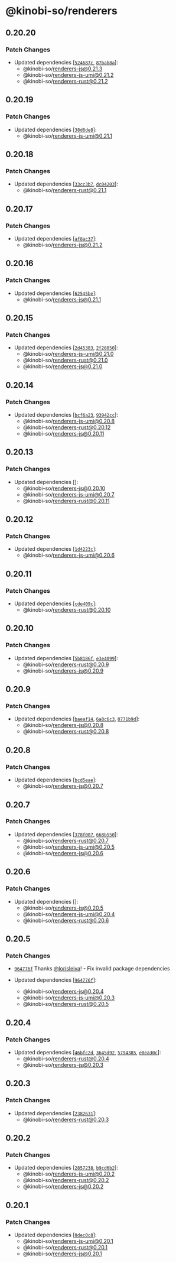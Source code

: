 # @kinobi-so/renderers

## 0.20.20

### Patch Changes

-   Updated dependencies [[`524687c`](https://github.com/kinobi-so/kinobi/commit/524687cfe4b1a5e7a64cd133191bc1548f580d5b), [`87bab8a`](https://github.com/kinobi-so/kinobi/commit/87bab8ad6f2e40903064be9258a741e176eeef77)]:
    -   @kinobi-so/renderers-js@0.21.3
    -   @kinobi-so/renderers-js-umi@0.21.2
    -   @kinobi-so/renderers-rust@0.21.2

## 0.20.19

### Patch Changes

-   Updated dependencies [[`38d6de8`](https://github.com/kinobi-so/kinobi/commit/38d6de848e93417d5e5f0935e5bfb5264dc8caf3)]:
    -   @kinobi-so/renderers-js-umi@0.21.1

## 0.20.18

### Patch Changes

-   Updated dependencies [[`33cc3b7`](https://github.com/kinobi-so/kinobi/commit/33cc3b7d29e60f5c0bd746f229187c1747755fbb), [`dc04203`](https://github.com/kinobi-so/kinobi/commit/dc04203f427502614a6300fd9b7fa7b0a7d61930)]:
    -   @kinobi-so/renderers-rust@0.21.1

## 0.20.17

### Patch Changes

-   Updated dependencies [[`af8ac37`](https://github.com/kinobi-so/kinobi/commit/af8ac374192d1c1b6c834c31fa30bc72d4b7da8e)]:
    -   @kinobi-so/renderers-js@0.21.2

## 0.20.16

### Patch Changes

-   Updated dependencies [[`62545be`](https://github.com/kinobi-so/kinobi/commit/62545be66e44747d7fd31f186a7a3c856ea2ad9c)]:
    -   @kinobi-so/renderers-js@0.21.1

## 0.20.15

### Patch Changes

-   Updated dependencies [[`2d45383`](https://github.com/kinobi-so/kinobi/commit/2d453830621047da2a18001ab427db9b603ad025), [`2f26050`](https://github.com/kinobi-so/kinobi/commit/2f26050ddbcbdefcefbd853e1017a30c94442e1f)]:
    -   @kinobi-so/renderers-js-umi@0.21.0
    -   @kinobi-so/renderers-rust@0.21.0
    -   @kinobi-so/renderers-js@0.21.0

## 0.20.14

### Patch Changes

-   Updated dependencies [[`bcf6a23`](https://github.com/kinobi-so/kinobi/commit/bcf6a23fa0e0d1f1a064ea6ddcfc9c092190a51f), [`93942cc`](https://github.com/kinobi-so/kinobi/commit/93942ccb8cb87d4f4ede1ef3e2398e10635dbaf2)]:
    -   @kinobi-so/renderers-js-umi@0.20.8
    -   @kinobi-so/renderers-rust@0.20.12
    -   @kinobi-so/renderers-js@0.20.11

## 0.20.13

### Patch Changes

-   Updated dependencies []:
    -   @kinobi-so/renderers-js@0.20.10
    -   @kinobi-so/renderers-js-umi@0.20.7
    -   @kinobi-so/renderers-rust@0.20.11

## 0.20.12

### Patch Changes

-   Updated dependencies [[`1d4223c`](https://github.com/kinobi-so/kinobi/commit/1d4223c601ca34884f3b6ab1dfc42a3296502af2)]:
    -   @kinobi-so/renderers-js-umi@0.20.6

## 0.20.11

### Patch Changes

-   Updated dependencies [[`cde409c`](https://github.com/kinobi-so/kinobi/commit/cde409c6132a66a27091bfb7025904e70b7689a4)]:
    -   @kinobi-so/renderers-rust@0.20.10

## 0.20.10

### Patch Changes

-   Updated dependencies [[`5b8186f`](https://github.com/kinobi-so/kinobi/commit/5b8186f0231e767bba7fa02a201eb7dcb87591a3), [`e3e4099`](https://github.com/kinobi-so/kinobi/commit/e3e4099e33b4d1dd9bc63e9c4997dc00426c8010)]:
    -   @kinobi-so/renderers-rust@0.20.9
    -   @kinobi-so/renderers-js@0.20.9

## 0.20.9

### Patch Changes

-   Updated dependencies [[`baeaf14`](https://github.com/kinobi-so/kinobi/commit/baeaf1495ca592f6fdad7d10e9f0bed6f81888f1), [`6a8c6c3`](https://github.com/kinobi-so/kinobi/commit/6a8c6c3b4c8eddbbf126b864fefab104c8758010), [`0771b9d`](https://github.com/kinobi-so/kinobi/commit/0771b9d1c6447db85887831f921dbe92a2e0adfc)]:
    -   @kinobi-so/renderers-js@0.20.8
    -   @kinobi-so/renderers-rust@0.20.8

## 0.20.8

### Patch Changes

-   Updated dependencies [[`bcd5eae`](https://github.com/kinobi-so/kinobi/commit/bcd5eaedf673432106e7cc72273e36f729cc8275)]:
    -   @kinobi-so/renderers-js@0.20.7

## 0.20.7

### Patch Changes

-   Updated dependencies [[`378f007`](https://github.com/kinobi-so/kinobi/commit/378f007345bda028e31cdd9d4e34ce8279257485), [`668b550`](https://github.com/kinobi-so/kinobi/commit/668b550aa2172c24ddb3b8751d91e67e94a93fa4)]:
    -   @kinobi-so/renderers-rust@0.20.7
    -   @kinobi-so/renderers-js-umi@0.20.5
    -   @kinobi-so/renderers-js@0.20.6

## 0.20.6

### Patch Changes

-   Updated dependencies []:
    -   @kinobi-so/renderers-js@0.20.5
    -   @kinobi-so/renderers-js-umi@0.20.4
    -   @kinobi-so/renderers-rust@0.20.6

## 0.20.5

### Patch Changes

-   [`964776f`](https://github.com/kinobi-so/kinobi/commit/964776fe73402c236d334032821013674c3b1a5e) Thanks [@lorisleiva](https://github.com/lorisleiva)! - Fix invalid package dependencies

-   Updated dependencies [[`964776f`](https://github.com/kinobi-so/kinobi/commit/964776fe73402c236d334032821013674c3b1a5e)]:
    -   @kinobi-so/renderers-js@0.20.4
    -   @kinobi-so/renderers-js-umi@0.20.3
    -   @kinobi-so/renderers-rust@0.20.5

## 0.20.4

### Patch Changes

-   Updated dependencies [[`46bfc2d`](https://github.com/kinobi-so/kinobi/commit/46bfc2dd3609dc63e7d05e30dd1d196c9e8903cf), [`3645d92`](https://github.com/kinobi-so/kinobi/commit/3645d92845db3582b801f2a32f1c36e6b478b754), [`5794385`](https://github.com/kinobi-so/kinobi/commit/57943852a2cf3ba6552942d9787f82657d38fafb), [`e0ea30c`](https://github.com/kinobi-so/kinobi/commit/e0ea30c168bcdc1cb376cf8ca6bd4bb76778acf2)]:
    -   @kinobi-so/renderers-rust@0.20.4
    -   @kinobi-so/renderers-js@0.20.3

## 0.20.3

### Patch Changes

-   Updated dependencies [[`2382631`](https://github.com/kinobi-so/kinobi/commit/238263129b61df67f010b47cd9229b2662eaccb2)]:
    -   @kinobi-so/renderers-rust@0.20.3

## 0.20.2

### Patch Changes

-   Updated dependencies [[`2857238`](https://github.com/kinobi-so/kinobi/commit/28572383c1f6f6968df88be61d49b41059475d94), [`b9cd6b2`](https://github.com/kinobi-so/kinobi/commit/b9cd6b29f4e5229512a7cc3dd28a6f6074dedd98)]:
    -   @kinobi-so/renderers-js-umi@0.20.2
    -   @kinobi-so/renderers-rust@0.20.2
    -   @kinobi-so/renderers-js@0.20.2

## 0.20.1

### Patch Changes

-   Updated dependencies [[`0dec0c8`](https://github.com/kinobi-so/kinobi/commit/0dec0c8fff5e80fafc964416058e4ddf1db2bda0)]:
    -   @kinobi-so/renderers-js-umi@0.20.1
    -   @kinobi-so/renderers-rust@0.20.1
    -   @kinobi-so/renderers-js@0.20.1
